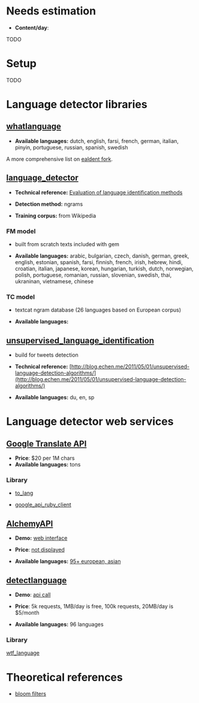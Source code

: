 # Needs estimation

* __Content/day__:

TODO


# Setup

TODO


# Language detector libraries


## [whatlanguage](https://github.com/peterc/whatlanguage)

* __Available languages:__ dutch, english, farsi, french, german, italian, pinyin, portuguese, russian, spanish, swedish

A more comprehensive list on [ealdent fork](https://github.com/ealdent/whatlanguage).



## [language_detector](https://github.com/moeffju/language_detector)

* __Technical reference:__ [Evaluation of language identification methods](http://citeseerx.ist.psu.edu/viewdoc/download?doi=10.1.1.93.720&rep=rep1&type=pdf)

* __Detection method:__ ngrams

* __Training corpus:__ from Wikipedia

### FM model

* built from scratch texts included with gem

* __Available languages:__ arabic, bulgarian, czech, danish, german, greek, english, estonian, spanish, farsi, finnish, french, irish, hebrew, hindi, croatian, italian, japanese, korean, hungarian, turkish, dutch, norwegian, polish, portuguese, romanian, russian, slovenian, swedish, thai, ukraninan, vietnamese, chinese

### TC model

* textcat ngram database (26 languages based on European corpus)

* __Available languages:__



## [unsupervised_language_identification](https://github.com/echen/unsupervised-language-identification)

* build for tweets detection

* __Technical reference:__ [http://blog.echen.me/2011/05/01/unsupervised-language-detection-algorithms/](http://blog.echen.me/2011/05/01/unsupervised-language-detection-algorithms/)

* __Available languages:__ du, en, sp








# Language detector web services


## [Google Translate API](https://developers.google.com/translate/v2/using_rest#detect-language)

* __Price__: $20 per 1M chars
* __Available languages:__ tons

### Library

* [to_lang](https://github.com/jimmycuadra/to_lang)

* [google_api_ruby_client](https://code.google.com/p/google-api-ruby-client/#Google_Translate_API)



## [AlchemyAPI](http://www.alchemyapi.com/api/lang/textc.html)

* __Demo:__ [web interface](http://www.alchemyapi.com/api/lang/) 

* __Price__: [not displayed](http://www.alchemyapi.com/products/)

* __Available languages:__ [95+ european, asian](http://www.alchemyapi.com/api/lang/langs.html)



## [detectlanguage](http://ws.detectlanguage.com/0.2/detect?key=demo&q=ce%20mai%20faci)

* __Demo__: [api call](http://ws.detectlanguage.com/0.2/detect?key=demo&q=ce%20mai%20faci)

* __Price__: 5k requests, 1MB/day is free, 100k requests, 20MB/day is $5/month

* __Available languages:__ 96 languages

### Library
[wtf_language](https://github.com/nashby/wtf_lang)




# Theoretical references

* [bloom filters](http://blog.rapleaf.com/dev/2007/09/05/bloomfilter/)

